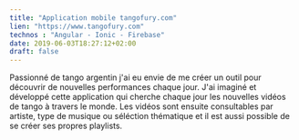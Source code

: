 ```yaml
---
title: "Application mobile tangofury.com"
lien: "https://www.tangofury.com"
technos : "Angular - Ionic - Firebase"
date: 2019-06-03T18:27:12+02:00
draft: false
---
```

Passionné de tango argentin j'ai eu envie de me créer un outil pour découvrir de nouvelles performances chaque jour. J'ai imaginé et développé cette application qui cherche chaque jour les nouvelles vidéos de tango à travers le monde. Les vidéos sont ensuite consultables par artiste, type de musique ou séléction thématique et il est aussi possible de se créer ses propres playlists.